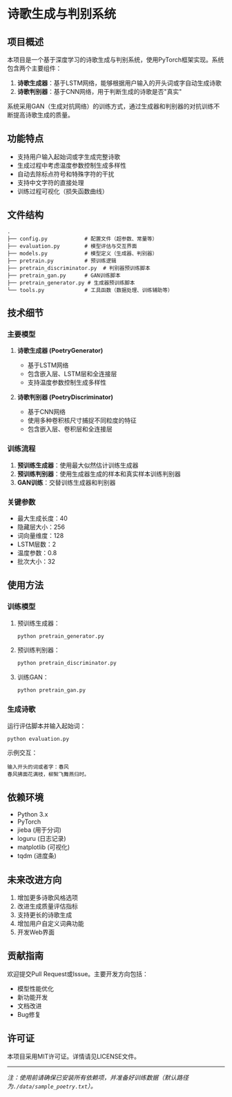 # 诗歌生成与判别系统

## 项目概述

本项目是一个基于深度学习的诗歌生成与判别系统，使用PyTorch框架实现。系统包含两个主要组件：
1. **诗歌生成器**：基于LSTM网络，能够根据用户输入的开头词或字自动生成诗歌
2. **诗歌判别器**：基于CNN网络，用于判断生成的诗歌是否"真实"

系统采用GAN（生成对抗网络）的训练方式，通过生成器和判别器的对抗训练不断提高诗歌生成的质量。

## 功能特点

- 支持用户输入起始词或字生成完整诗歌
- 生成过程中考虑温度参数控制生成多样性
- 自动去除标点符号和特殊字符的干扰
- 支持中文字符的直接处理
- 训练过程可视化（损失函数曲线）

## 文件结构

```
.
├── config.py            # 配置文件（超参数、常量等）
├── evaluation.py        # 模型评估与交互界面
├── models.py            # 模型定义（生成器、判别器）
├── pretrain.py          # 预训练逻辑
├── pretrain_discriminator.py  # 判别器预训练脚本
├── pretrain_gan.py      # GAN训练脚本
├── pretrain_generator.py # 生成器预训练脚本
└── tools.py             # 工具函数（数据处理、训练辅助等）
```

## 技术细节

### 主要模型

1. **诗歌生成器 (PoetryGenerator)**
   - 基于LSTM网络
   - 包含嵌入层、LSTM层和全连接层
   - 支持温度参数控制生成多样性

2. **诗歌判别器 (PoetryDiscriminator)**
   - 基于CNN网络
   - 使用多种卷积核尺寸捕捉不同粒度的特征
   - 包含嵌入层、卷积层和全连接层

### 训练流程

1. **预训练生成器**：使用最大似然估计训练生成器
2. **预训练判别器**：使用生成器生成的样本和真实样本训练判别器
3. **GAN训练**：交替训练生成器和判别器

### 关键参数

- 最大生成长度：40
- 隐藏层大小：256
- 词向量维度：128
- LSTM层数：2
- 温度参数：0.8
- 批次大小：32

## 使用方法

### 训练模型

1. 预训练生成器：
   ```bash
   python pretrain_generator.py
   ```

2. 预训练判别器：
   ```bash
   python pretrain_discriminator.py
   ```

3. 训练GAN：
   ```bash
   python pretrain_gan.py
   ```

### 生成诗歌

运行评估脚本并输入起始词：
```bash
python evaluation.py
```

示例交互：
```
输入开头的词或者字：春风
春风拂面花满枝，柳絮飞舞燕归时。
```

## 依赖环境

- Python 3.x
- PyTorch
- jieba (用于分词)
- loguru (日志记录)
- matplotlib (可视化)
- tqdm (进度条)

## 未来改进方向

1. 增加更多诗歌风格选项
2. 改进生成质量评估指标
3. 支持更长的诗歌生成
4. 增加用户自定义词典功能
5. 开发Web界面

## 贡献指南

欢迎提交Pull Request或Issue。主要开发方向包括：
- 模型性能优化
- 新功能开发
- 文档改进
- Bug修复

## 许可证

本项目采用MIT许可证。详情请见LICENSE文件。

---

*注：使用前请确保已安装所有依赖项，并准备好训练数据（默认路径为`./data/sample_poetry.txt`）。*